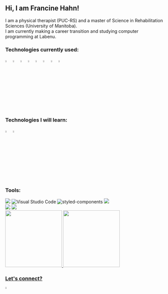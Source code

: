 ## Hi, I am Francine Hahn!

I am a physical therapist (PUC-RS) and a master of Science in Rehabilitation Sciences (University of Manitoba).
<br/>
I am currently making a career transition and studying computer programming at Labenu.

### Technologies currently used:
<div>
  <img src="https://cdn.jsdelivr.net/gh/devicons/devicon/icons/javascript/javascript-original.svg" width="4%"/>
  <img src="https://cdn.jsdelivr.net/gh/devicons/devicon/icons/html5/html5-original.svg" width="4%"/>
  <img src="https://cdn.jsdelivr.net/gh/devicons/devicon/icons/css3/css3-original.svg" width="4%"/>
  <img src="https://cdn.jsdelivr.net/gh/devicons/devicon/icons/react/react-original.svg" width="4%"/>
  <img src="https://cdn.jsdelivr.net/gh/devicons/devicon/icons/jest/jest-plain.svg" width="4%"/>
  <img src="https://cdn.jsdelivr.net/gh/devicons/devicon/icons/nodejs/nodejs-original.svg" width="4%"/>
  <img src="https://cdn.jsdelivr.net/gh/devicons/devicon/icons/typescript/typescript-original.svg" width="4%"/>
  <img src="https://cdn.jsdelivr.net/gh/devicons/devicon/icons/mysql/mysql-original.svg" width="4%"/>
</div>

### Technologies I will learn:
<div>
  <img src="https://cdn.jsdelivr.net/gh/devicons/devicon/icons/amazonwebservices/amazonwebservices-original.svg" width="4%"/>
  <img src="https://cdn.jsdelivr.net/gh/devicons/devicon/icons/firebase/firebase-plain.svg" width="4%"/>
</div>

### Tools:
<div>
  <img src="https://img.shields.io/badge/GIT-E44C30?style=for-the-badge&amp;logo=git&amp;logoColor=white"/>
  <img  src="https://camo.githubusercontent.com/42ada9cc774b9d2b4cf35691820a881d70657ae42c3a074f00c7e9add6352361/68747470733a2f2f696d672e736869656c64732e696f2f62616467652f56697375616c5f53747564696f5f436f64652d3030373844343f7374796c653d666f722d7468652d6261646765266c6f676f3d76697375616c25323073747564696f253230636f6465266c6f676f436f6c6f723d7768697465" alt="Visual Studio Code"/>
  <img src="https://camo.githubusercontent.com/41326de293d3848e2ab0f29bf1680427128757fe6b586ceddf1097cb4eeb5ff7/68747470733a2f2f696d672e736869656c64732e696f2f62616467652f7374796c65642d2d636f6d706f6e656e74732d4442373039333f7374796c653d666f722d7468652d6261646765266c6f676f3d7374796c65642d636f6d706f6e656e7473266c6f676f436f6c6f723d7768697465" alt="styled-components"/>
  <img src="https://camo.githubusercontent.com/4a1038affbb2653ec140936555b3714ddc322526be8567b489e8423a795dea18/68747470733a2f2f696d672e736869656c64732e696f2f62616467652f4669676d612d4632344531453f7374796c653d666f722d7468652d6261646765266c6f676f3d6669676d61266c6f676f436f6c6f723d7768697465"/>
</div>
<img src="https://camo.githubusercontent.com/529f3db66dcea87286a50a8bbb379acc5b6485805215e4cce5365aa43b7ddaca/68747470733a2f2f696d672e736869656c64732e696f2f62616467652f5472656c6c6f2d3030353243433f7374796c653d666f722d7468652d6261646765266c6f676f3d7472656c6c6f266c6f676f436f6c6f723d7768697465"/>
<img src="https://camo.githubusercontent.com/779f20df9de2aa32f9696f856640dd111d20628e0a643680db5e7a87d8f700b9/68747470733a2f2f696d672e736869656c64732e696f2f62616467652f506f73746d616e2d4646364333373f7374796c653d666f722d7468652d6261646765266c6f676f3d506f73746d616e266c6f676f436f6c6f723d776869746520"/>

<br>

<div>
  <a href="https://github.com/francinehahn/francinehahn">
  <img height="180em" src="https://github-readme-stats.vercel.app/api?username=francinehahn&show_icons=true&theme=radical&include_commits=true&count_private=true"/>
  <img height="180em" src="https://github-readme-stats.vercel.app/api/top-langs/?username=francinehahn&layout=compact&langs_count=10&theme=radical"/>
</div>

### Let's connect?
<a href="https://www.linkedin.com/in/francine-hahn/" target="_blank">
  <img src="https://cdn.jsdelivr.net/gh/devicons/devicon/icons/linkedin/linkedin-original.svg" width="4%"/>
</a>

